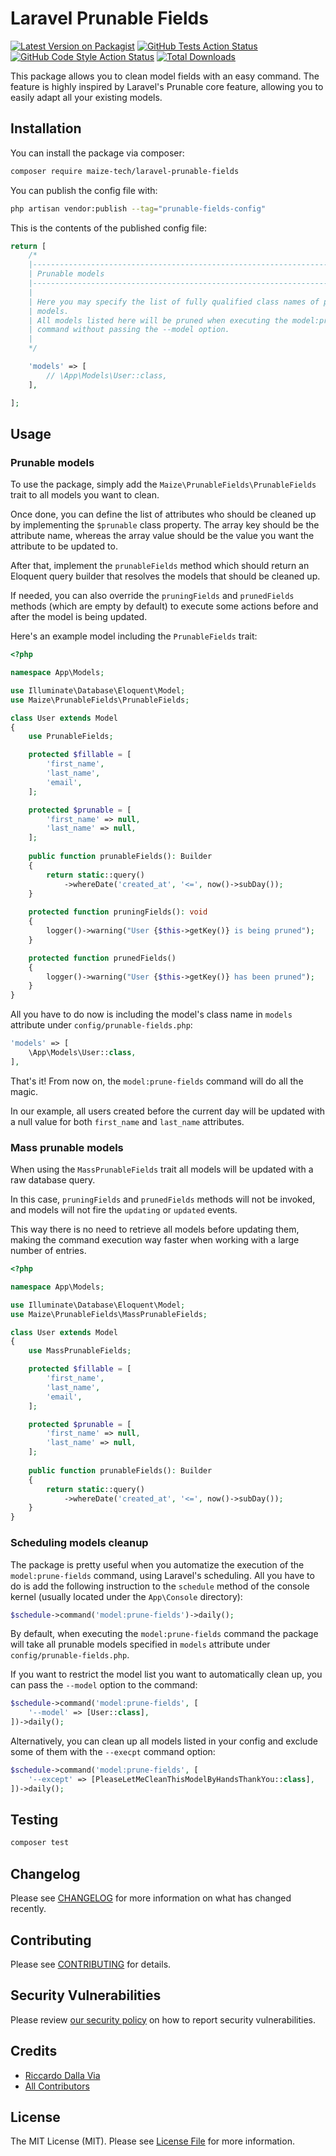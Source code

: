 
# Laravel Prunable Fields

[![Latest Version on Packagist](https://img.shields.io/packagist/v/maize-tech/laravel-prunable-fields.svg?style=flat-square)](https://packagist.org/packages/maize-tech/laravel-prunable-fields)
[![GitHub Tests Action Status](https://img.shields.io/github/workflow/status/maize-tech/laravel-prunable-fields/run-tests?label=tests)](https://github.com/maize-tech/laravel-prunable-fields/actions?query=workflow%3Arun-tests+branch%3Amain)
[![GitHub Code Style Action Status](https://img.shields.io/github/workflow/status/maize-tech/laravel-prunable-fields/Check%20&%20fix%20styling?label=code%20style)](https://github.com/maize-tech/laravel-prunable-fields/actions?query=workflow%3A"Check+%26+fix+styling"+branch%3Amain)
[![Total Downloads](https://img.shields.io/packagist/dt/maize-tech/laravel-prunable-fields.svg?style=flat-square)](https://packagist.org/packages/maize-tech/laravel-prunable-fields)

This package allows you to clean model fields with an easy command.
The feature is highly inspired by Laravel's Prunable core feature, allowing you to easily adapt all your existing models.

## Installation

You can install the package via composer:

```bash
composer require maize-tech/laravel-prunable-fields
```

You can publish the config file with:

```bash
php artisan vendor:publish --tag="prunable-fields-config"
```

This is the contents of the published config file:

```php
return [
    /*
    |--------------------------------------------------------------------------
    | Prunable models
    |--------------------------------------------------------------------------
    |
    | Here you may specify the list of fully qualified class names of prunable
    | models.
    | All models listed here will be pruned when executing the model:prune-fields
    | command without passing the --model option.
    |
    */

    'models' => [
        // \App\Models\User::class,
    ],

];
```

## Usage

### Prunable models

To use the package, simply add the `Maize\PrunableFields\PrunableFields` trait to all models you want to clean.

Once done, you can define the list of attributes who should be cleaned up by implementing the `$prunable` class property.
The array key should be the attribute name, whereas the array value should be the value you want the attribute to be updated to.

After that, implement the `prunableFields` method which should return an Eloquent query builder that resolves the models that should be cleaned up.

If needed, you can also override the `pruningFields` and `prunedFields` methods (which are empty by default) to execute some actions before and after the model is being updated.

Here's an example model including the `PrunableFields` trait:

``` php
<?php

namespace App\Models;

use Illuminate\Database\Eloquent\Model;
use Maize\PrunableFields\PrunableFields;

class User extends Model
{
    use PrunableFields;

    protected $fillable = [
        'first_name',
        'last_name',
        'email',
    ];

    protected $prunable = [
        'first_name' => null,
        'last_name' => null,
    ];
    
    public function prunableFields(): Builder
    {
        return static::query()
            ->whereDate('created_at', '<=', now()->subDay());
    }
    
    protected function pruningFields(): void
    {
        logger()->warning("User {$this->getKey()} is being pruned");
    }

    protected function prunedFields()
    {
        logger()->warning("User {$this->getKey()} has been pruned");
    }
}
```

All you have to do now is including the model's class name in `models` attribute under `config/prunable-fields.php`:

``` php
'models' => [
    \App\Models\User::class,
],
```

That's it! From now on, the `model:prune-fields` command will do all the magic.

In our example, all users created before the current day will be updated with a null value for both `first_name` and `last_name` attributes.

### Mass prunable models

When using the `MassPrunableFields` trait all models will be updated with a raw database query.

In this case, `pruningFields` and `prunedFields` methods will not be invoked, and models will not fire the `updating` or `updated` events.

This way there is no need to retrieve all models before updating them, making the command execution way faster when working with a large number of entries.

``` php
<?php

namespace App\Models;

use Illuminate\Database\Eloquent\Model;
use Maize\PrunableFields\MassPrunableFields;

class User extends Model
{
    use MassPrunableFields;

    protected $fillable = [
        'first_name',
        'last_name',
        'email',
    ];

    protected $prunable = [
        'first_name' => null,
        'last_name' => null,
    ];
    
    public function prunableFields(): Builder
    {
        return static::query()
            ->whereDate('created_at', '<=', now()->subDay());
    }
}
```

### Scheduling models cleanup

The package is pretty useful when you automatize the execution of the `model:prune-fields` command, using Laravel's scheduling.
All you have to do is add the following instruction to the `schedule` method of the console kernel (usually located under the `App\Console` directory):

``` php
$schedule->command('model:prune-fields')->daily();
```

By default, when executing the `model:prune-fields` command the package will take all prunable models specified in `models` attribute under `config/prunable-fields.php`.

If you want to restrict the model list you want to automatically clean up, you can pass the `--model` option to the command:

``` php
$schedule->command('model:prune-fields', [
    '--model' => [User::class],
])->daily();
```

Alternatively, you can clean up all models listed in your config and exclude some of them with the `--execpt` command option:

``` php
$schedule->command('model:prune-fields', [
    '--except' => [PleaseLetMeCleanThisModelByHandsThankYou::class],
])->daily();
```

## Testing

```bash
composer test
```

## Changelog

Please see [CHANGELOG](CHANGELOG.md) for more information on what has changed recently.

## Contributing

Please see [CONTRIBUTING](.github/CONTRIBUTING.md) for details.

## Security Vulnerabilities

Please review [our security policy](../../security/policy) on how to report security vulnerabilities.

## Credits

- [Riccardo Dalla Via](https://github.com/riccardodallavia)
- [All Contributors](../../contributors)

## License

The MIT License (MIT). Please see [License File](LICENSE.md) for more information.
